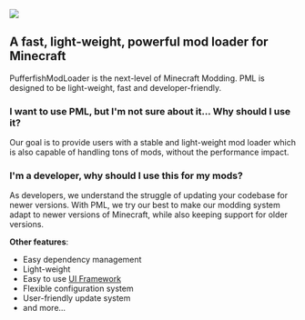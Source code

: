<p class="center">
<img src="https://i.imgur.com/oQF9mAd.png">
</p>

## A fast, light-weight, powerful mod loader for Minecraft

PufferfishModLoader is the next-level of Minecraft Modding. PML is designed to be light-weight, fast and developer-friendly.

### I want to use PML, but I'm not sure about it... Why should I use it?
Our goal is to provide users with a stable and light-weight mod loader which is also capable of handling tons of mods, without the performance impact.

### I'm a developer, why should I use this for my mods?
As developers, we understand the struggle of updating your codebase for newer versions. With PML, we try our best to make our modding system adapt to newer versions of Minecraft, while also keeping support for older versions.

**Other features**:
- Easy dependency management
- Light-weight
- Easy to use [UI Framework](https://github.com/PufferfishModLoader/PufferfishUI)
- Flexible configuration system
- User-friendly update system
- and more...
